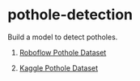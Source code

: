 # pothole-detection

Build a model to detect potholes.

1. [Roboflow Pothole Dataset](https://universe.roboflow.com/brad-dwyer/pothole-voxrl/model/1)

2. [Kaggle Pothole Dataset](https://www.kaggle.com/datasets/andrewmvd/pothole-detection)